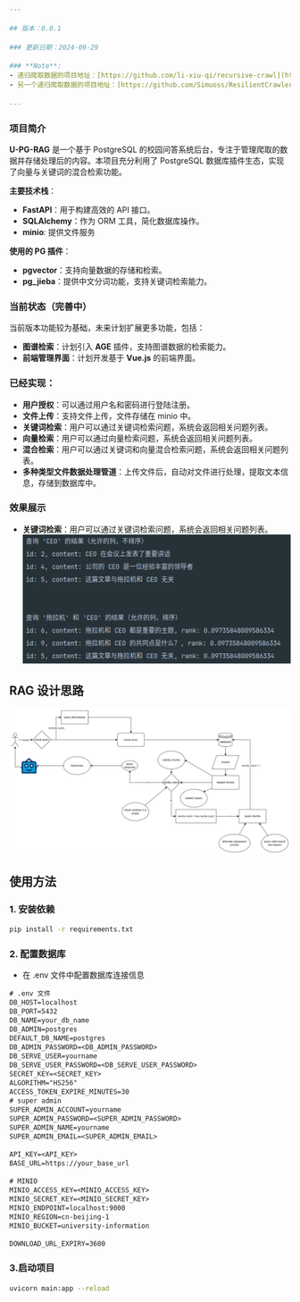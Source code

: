 ```yaml
---

## 版本：0.0.1

### 更新日期：2024-09-29

### **Note**:
- 递归爬取数据的项目地址：[https://github.com/li-xiu-qi/recursive-crawl](https://github.com/li-xiu-qi/recursive-crawl)
- 另一个递归爬取数据的项目地址：[https://github.com/Simuoss/ResilientCrawlerVault](https://github.com/Simuoss/ResilientCrawlerVault)

---
```


### 项目简介

**U-PG-RAG** 是一个基于 PostgreSQL 的校园问答系统后台，专注于管理爬取的数据并存储处理后的内容。本项目充分利用了 PostgreSQL
数据库插件生态，实现了向量与关键词的混合检索功能。

**主要技术栈**：

- **FastAPI**：用于构建高效的 API 接口。
- **SQLAlchemy**：作为 ORM 工具，简化数据库操作。
- **minio**: 提供文件服务

**使用的 PG 插件**：

- **pgvector**：支持向量数据的存储和检索。
- **pg_jieba**：提供中文分词功能，支持关键词检索能力。

### 当前状态（完善中）

当前版本功能较为基础，未来计划扩展更多功能，包括：

- **图谱检索**：计划引入 **AGE** 插件，支持图谱数据的检索能力。
- **前端管理界面**：计划开发基于 **Vue.js** 的前端界面。

### 已经实现：

- **用户授权**：可以通过用户名和密码进行登陆注册。
- **文件上传**：支持文件上传，文件存储在 minio 中。
- **关键词检索**：用户可以通过关键词检索问题，系统会返回相关问题列表。
- **向量检索**：用户可以通过向量检索问题，系统会返回相关问题列表。
- **混合检索**：用户可以通过关键词和向量混合检索问题，系统会返回相关问题列表。
- **多种类型文件数据处理管道**：上传文件后，自动对文件进行处理，提取文本信息，存储到数据库中。

### 效果展示

- **关键词检索**：用户可以通过关键词检索问题，系统会返回相关问题列表。
  ![](img/fd101857cada1e4504bb1e40547f16f2.png)

## RAG 设计思路

![1fb0e8cca8248839d0e4647dd2752e59_720.png](img/1fb0e8cca8248839d0e4647dd2752e59_720.png)

## 使用方法

### 1. 安装依赖

```bash
pip install -r requirements.txt
```

### 2. 配置数据库

- 在 .env 文件中配置数据库连接信息

`````
# .env 文件
DB_HOST=localhost
DB_PORT=5432
DB_NAME=your_db_name
DB_ADMIN=postgres
DEFAULT_DB_NAME=postgres
DB_ADMIN_PASSWORD=<DB_ADMIN_PASSWORD>
DB_SERVE_USER=yourname
DB_SERVE_USER_PASSWORD=<DB_SERVE_USER_PASSWORD>
SECRET_KEY=<SECRET_KEY>
ALGORITHM="HS256"
ACCESS_TOKEN_EXPIRE_MINUTES=30
# super admin
SUPER_ADMIN_ACCOUNT=yourname
SUPER_ADMIN_PASSWORD=<SUPER_ADMIN_PASSWORD>
SUPER_ADMIN_NAME=yourname
SUPER_ADMIN_EMAIL=<SUPER_ADMIN_EMAIL>

API_KEY=<API_KEY>
BASE_URL=https://your_base_url

# MINIO
MINIO_ACCESS_KEY=<MINIO_ACCESS_KEY>
MINIO_SECRET_KEY=<MINIO_SECRET_KEY>
MINIO_ENDPOINT=localhost:9000
MINIO_REGION=cn-beijing-1
MINIO_BUCKET=university-information

DOWNLOAD_URL_EXPIRY=3600
`````

### 3.启动项目

```bash
uvicorn main:app --reload
```
